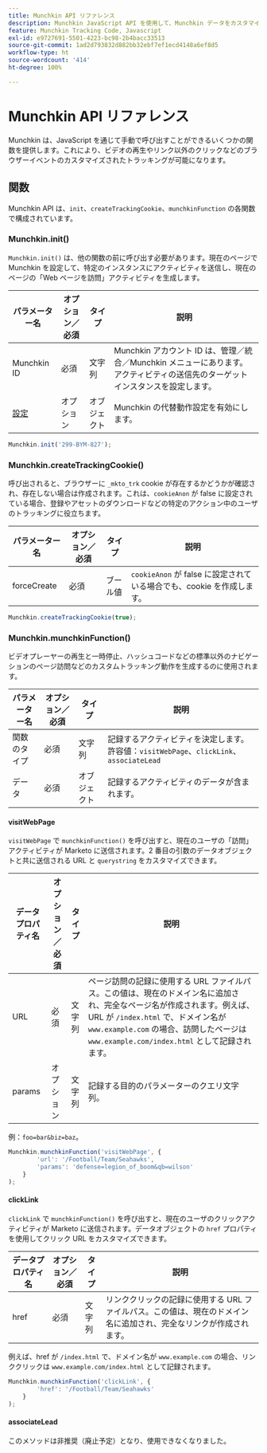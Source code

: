 ```yaml
---
title: Munchkin API リファレンス
description: Munchkin JavaScript API を使用して、Munchkin データをカスタマイズします。
feature: Munchkin Tracking Code, Javascript
exl-id: e9727691-5501-4223-bc98-2b4bacc33513
source-git-commit: 1ad2d793832d882bb32ebf7ef1ecd4148a6ef8d5
workflow-type: ht
source-wordcount: '414'
ht-degree: 100%

---
```


# Munchkin API リファレンス

Munchkin は、JavaScript を通じて手動で呼び出すことができるいくつかの関数を提供します。これにより、ビデオの再生やリンク以外のクリックなどのブラウザーイベントのカスタマイズされたトラッキングが可能になります。

## 関数

Munchkin API は、`init`、`createTrackingCookie`、`munchkinFunction` の各関数で構成されています。

<a name="munchkin_init"></a>

### Munchkin.init()

`Munchkin.init()` は、他の関数の前に呼び出す必要があります。現在のページで Munchkin を設定して、特定のインスタンスにアクティビティを送信し、現在のページの「Web ページを訪問」アクティビティを生成します。

| パラメーター名 | オプション／必須 | タイプ | 説明 |
| --- | --- | --- | --- |
| Munchkin ID | 必須 | 文字列 | Munchkin アカウント ID は、管理／統合／Munchkin メニューにあります。アクティビティの送信先のターゲットインスタンスを設定します。 |
| [設定](configuration.md) | オプション | オブジェクト | Munchkin の代替動作設定を有効にします。 |

```javascript
Munchkin.init('299-BYM-827');
```

### Munchkin.createTrackingCookie()

呼び出されると、ブラウザーに `_mkto_trk` cookie が存在するかどうかが確認され、存在しない場合は作成されます。これは、`cookieAnon` が false に設定されている場合、登録やアセットのダウンロードなどの特定のアクション中のユーザのトラッキングに役立ちます。

| パラメーター名 | オプション／必須 | タイプ | 説明 |
| --- | --- | --- | --- |
| forceCreate | 必須 | ブール値 | `cookieAnon` が false に設定されている場合でも、cookie を作成します。 |


```javascript
Munchkin.createTrackingCookie(true);
```

### Munchkin.munchkinFunction()

ビデオプレーヤーの再生と一時停止、ハッシュコードなどの標準以外のナビゲーションのページ訪問などのカスタムトラッキング動作を生成するのに使用されます。

| パラメーター名 | オプション／必須 | タイプ | 説明 |
| --- | --- | --- | --- |
| 関数のタイプ | 必須 | 文字列 | 記録するアクティビティを決定します。許容値：`visitWebPage`、`clickLink`、`associateLead` |
| データ | 必須 | オブジェクト | 記録するアクティビティのデータが含まれます。 |

#### visitWebPage

`visitWebPage` で `munchkinFunction()` を呼び出すと、現在のユーザの「訪問」アクティビティが Marketo に送信されます。2 番目の引数のデータオブジェクトと共に送信される URL と `querystring` をカスタマイズできます。

| データプロパティ名 | オプション／必須 | タイプ | 説明 |
| --- | --- | --- | --- |
| URL | 必須 | 文字列 | ページ訪問の記録に使用する URL ファイルパス。この値は、現在のドメイン名に追加され、完全なページ名が作成されます。例えば、URL が `/index.html` で、ドメイン名が `www.example.com` の場合、訪問したページは `www.example.com/index.html` として記録されます。 |
| params | オプション | 文字列 | 記録する目的のパラメーターのクエリ文字列。 |

例：`foo=bar&biz=baz`。

```javascript
Munchkin.munchkinFunction('visitWebPage', {
        'url': '/Football/Team/Seahawks',
        'params': 'defense=legion_of_boom&qb=wilson'
    }
);
```

#### clickLink

`clickLink` で `munchkinFunction()` を呼び出すと、現在のユーザのクリックアクティビティが Marketo に送信されます。データオブジェクトの `href` プロパティを使用してクリック URL をカスタマイズできます。

| データプロパティ名 | オプション／必須 | タイプ | 説明 |
| --- | --- | --- | --- |
| href | 必須 | 文字列 | リンククリックの記録に使用する URL ファイルパス。この値は、現在のドメイン名に追加され、完全なリンクが作成されます。 |

例えば、href が `/index.html` で、ドメイン名が `www.example.com` の場合、リンククリックは `www.example.com/index.html` として記録されます。

```javascript
Munchkin.munchkinFunction('clickLink', {
        'href': '/Football/Team/Seahawks'
    }
);
```

#### associateLead

このメソッドは非推奨（廃止予定）となり、使用できなくなりました。
